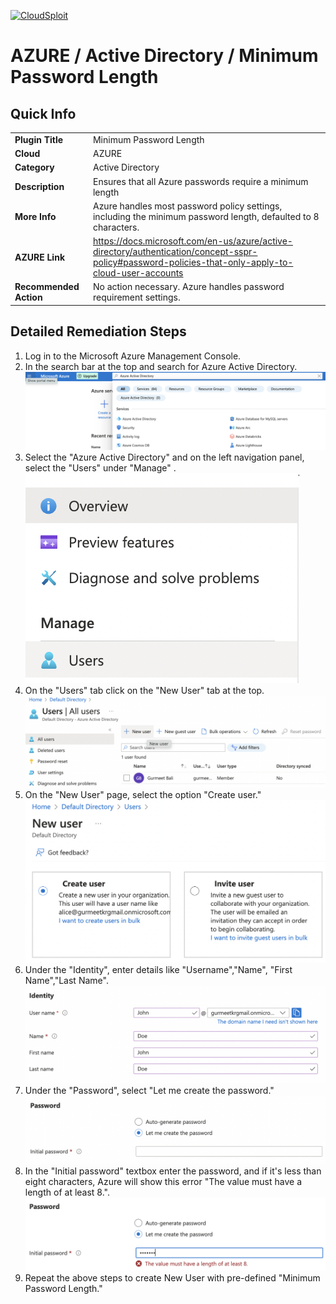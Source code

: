 [![CloudSploit](https://cloudsploit.com/img/logo-new-big-text-100.png "CloudSploit")](https://cloudsploit.com)

# AZURE / Active Directory / Minimum Password Length

## Quick Info

| | |
|-|-|
| **Plugin Title** | Minimum Password Length |
| **Cloud** | AZURE |
| **Category** | Active Directory |
| **Description** | Ensures that all Azure passwords require a minimum length |
| **More Info** | Azure handles most password policy settings, including the minimum password length, defaulted to 8 characters. |
| **AZURE Link** | https://docs.microsoft.com/en-us/azure/active-directory/authentication/concept-sspr-policy#password-policies-that-only-apply-to-cloud-user-accounts |
| **Recommended Action** | No action necessary. Azure handles password requirement settings. |

## Detailed Remediation Steps

1. Log in to the Microsoft Azure Management Console.
2. In the search bar at the top and search for Azure Active Directory. </br> <img src="/resources/azure/activedirectory/minimum-password-length/step2.png"/>
3.  Select the "Azure Active Directory" and on the left navigation panel, select the "Users" under "Manage" .</br> <img src="/resources/azure/activedirectory/minimum-password-length/step3.png"/>
4. On the "Users" tab click on the "New User" tab at the top.</br> <img src="/resources/azure/activedirectory/minimum-password-length/step4.png"/>
5. On the "New User" page, select the option "Create user."</br> <img src="/resources/azure/activedirectory/minimum-password-length/step5.png"/>
6. Under the "Identity", enter details like "Username","Name", "First Name","Last Name".</br> <img src="/resources/azure/activedirectory/minimum-password-length/step6.png"/>
7. Under the "Password", select "Let me create the password." </br> <img src="/resources/azure/activedirectory/minimum-password-length/step7.png"/>
8. In the "Initial password" textbox enter the password, and if it's less than eight characters, Azure will show this error "The value must have a length of at least 8.".</br> <img src="/resources/azure/activedirectory/minimum-password-length/step8.png"/>
9. Repeat the above steps to create New User with pre-defined "Minimum Password Length."</br>

